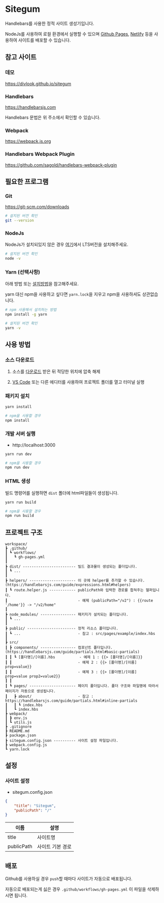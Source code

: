 # Sitegum

Handlebars를 사용한 정적 사이트 생성기입니다.

NodeJs를 사용하여 로컬 환경에서 실행할 수 있으며 [Github Pages](https://pages.github.com), [Netlify](https://www.netlify.com) 등을 사용하여 사이트를 배포할 수 있습니다.

## 참고 사이트

### 데모

https://divlook.github.io/sitegum

### Handlebars

https://handlebarsjs.com

Handlebars 문법은 위 주소에서 확인할 수 있습니다.

### Webpack

https://webpack.js.org

### Handlebars Webpack Plugin

https://github.com/sagold/handlebars-webpack-plugin

## 필요한 프로그램

### Git

https://git-scm.com/downloads

```bash
# 설치된 버전 확인
git --version
```

### NodeJs

NodeJs가 설치되있지 않은 경우 [여기](https://nodejs.org/ko/)에서 LTS버전을 설치해주세요.

```bash
# 설치된 버전 확인
node -v
```

### Yarn (선택사항)

아래 방법 또는 [설치방법](https://yarnpkg.com/getting-started/install)을 참고해주세요.

yarn 대신 npm을 사용하고 싶다면 `yarn.lock`을 지우고 npm을 사용하셔도 상관없습니다.

```bash
# npm 사용해서 설치하는 방법
npm install -g yarn

# 설치된 버전 확인
yarn -v
```

## 사용 방법

### 소스 다운로드

1. 소스를 [다운로드](https://github.com/divlook/sitegum/archive/main.zip) 받은 뒤 적당한 위치에 압축 해제

2. [VS Code](https://code.visualstudio.com/) 또는 다른 에디터를 사용하여 프로젝트 폴더를 열고 터미널 실행

### 패키지 설치

```bash
yarn install

# npm을 사용할 경우
npm install
```

### 개발 서버 실행

- http://localhost:3000

```bash
yarn run dev

# npm을 사용할 경우
npm run dev
```

### HTML 생성

빌드 명령어를 실행하면 `dist` 폴더에 html파일들이 생성됩니다.

```bash
yarn run build

# npm을 사용할 경우
npm run build
```

## 프로젝트 구조

```
workspace/
┣ .github/
┃ ┗ workflows/
┃   ┗ gh-pages.yml
┃
┣ dist/ ------------------------ 빌드 결과물이 생성되는 폴더입니다.
┃ ┗ ...
┃
┣ helpers/ --------------------- 이 곳에 helper를 추가할 수 있습니다. (https://handlebarsjs.com/guide/expressions.html#helpers)
┃ ┗ route.helper.js ------------ publicPath와 입력한 경로를 합쳐주는 헬퍼입니다.
┃                                - 예제 (publicPath="/v2") : {{route '/home'}} -> "/v2/home"
┃
┣ node_modules/ ---------------- 패키지가 설치되는 폴더입니다.
┃ ┗ ...
┃
┣ public/ ---------------------- 정적 리소스 폴더입니다.
┃ ┗ ...                          - 참고 : src/pages/example/index.hbs
┃
┣ src/
┃ ┣ components/ ---------------- 컴포넌트 폴더입니다. (https://handlebarsjs.com/guide/partials.html#basic-partials)
┃ ┃ ┗ [폴더명]/[이름].hbs           - 예제 1 : {{> [폴더명]/[이름]}}
┃ ┃                              - 예제 2 : {{> [폴더명]/[이름] prop=value}}
┃ ┃                              - 예제 3 : {{> [폴더명]/[이름] prop=value prop2=value2}}
┃ ┃
┃ ┗ pages/ --------------------- 페이지 폴더입니다. 폴더 구조와 파일명에 따라서 페이지가 자동으로 생성됩니다.
┃   ┣ about/                     - 참고 : https://handlebarsjs.com/guide/partials.html#inline-partials
┃   ┃ ┗ index.hbs
┃   ┗ index.hbs
┣ webpack/
┃ ┣ env.js
┃ ┗ utils.js
┣ .gitignore
┣ README.md
┣ package.json
┣ sitegum.config.json ---------- 사이트 설정 파일입니다.
┣ webpack.config.js
┗ yarn.lock
```

## 설정

### 사이트 설정

- sitegum.config.json

```json
{
    "title": "Sitegum",
    "publicPath": "/"
}
```

| 이름 | 설명 |
| - | - |
| title | 사이트명 |
| publicPath | 사이트 기본 경로 |

## 배포

Github를 사용하실 경우 `push`할 때마다 사이트가 자동으로 배포됩니다.

자동으로 배포되는게 싫은 경우 `.github/workflows/gh-pages.yml` 이 파일을 삭제하시면 됩니다.
